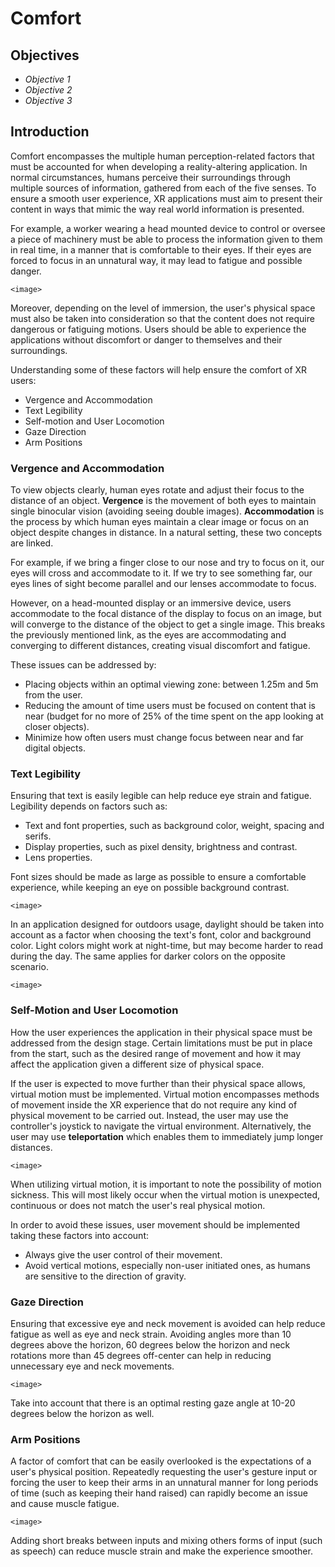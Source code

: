 # Comfort

## Objectives

- *Objective 1*
- *Objective 2*
- *Objective 3*

## Introduction

Comfort encompasses the multiple human perception-related factors that must be accounted for when developing a reality-altering application. In normal circumstances, humans perceive their surroundings through multiple sources of information, gathered from each of the five senses. To ensure a smooth user experience, XR applications must aim to present their content in ways that mimic the way real world information is presented.

For example, a worker wearing a head mounted device to control or oversee a piece of machinery must be able to process the information given to them in real time, in a manner that is comfortable to their eyes. If their eyes are forced to focus in an unnatural way, it may lead to fatigue and possible danger.

`<image>`

Moreover, depending on the level of immersion, the user's physical space must also be taken into consideration  so that the content does not require dangerous or fatiguing motions. Users should be able to experience the applications without discomfort or danger to themselves and their surroundings.

Understanding some of these factors will help ensure the comfort of XR users:

- Vergence and Accommodation
- Text Legibility
- Self-motion and User Locomotion
- Gaze Direction
- Arm Positions

### Vergence and Accommodation

To view objects clearly, human eyes rotate and adjust their focus to the distance of an object. **Vergence** is the movement of both eyes to maintain single binocular vision (avoiding seeing double images). **Accommodation** is the process by which human eyes maintain a clear image or focus on an object despite changes in distance. In a natural setting, these two concepts are linked.

For example, if we bring a finger close to our nose and try to focus on it, our eyes will cross and accommodate to it. If we try to see something far, our eyes lines of sight become parallel and our lenses accommodate to focus.

However, on a head-mounted display or an immersive device, users accommodate to the focal distance of the display to focus on an image, but will converge to the distance of the object to get a single image. This breaks the previously mentioned link, as the eyes are accommodating and converging to different distances, creating visual discomfort and fatigue.

These issues can be addressed by:

- Placing objects within an optimal viewing zone: between 1.25m and 5m from the user.
- Reducing the amount of time users must be focused on content that is near (budget for no more of 25% of the time spent on the app looking at closer objects).
- Minimize how often users must change focus between near and far digital objects.

### Text Legibility

Ensuring that text is easily legible can help reduce eye strain and fatigue. Legibility depends on factors such as:

- Text and font properties, such as background color, weight, spacing and serifs.
- Display properties, such as pixel density, brightness and contrast.
- Lens properties.

Font sizes should be made as large as possible to ensure a comfortable experience, while keeping an eye on possible background contrast.

`<image>`

In an application designed for outdoors usage, daylight should be taken into account as a factor when choosing the text's font, color and background color. Light colors might work at night-time, but may become harder to read during the day. The same applies for darker colors on the opposite scenario.

`<image>`

### Self-Motion and User Locomotion

How the user experiences the application in their physical space must be addressed from the design stage. Certain limitations must be put in place from the start, such as the desired range of movement and how it may affect the application given a different size of physical space.

If the user is expected to move further than their physical space allows, virtual motion must be implemented. Virtual motion encompasses methods of movement inside the XR experience that do not require any kind of physical movement to be carried out. Instead, the user may use the controller's joystick to navigate the virtual environment. Alternatively, the user may use **teleportation** which enables them to immediately jump longer distances.

`<image>`

When utilizing virtual motion, it is important to note the possibility of motion sickness. This will most likely occur when the virtual motion is unexpected, continuous or does not match the user's real physical motion.

In order to avoid these issues, user movement should be implemented taking these factors into account:

- Always give the user control of their movement.
- Avoid vertical motions, especially non-user initiated ones, as humans are sensitive to the direction of gravity.

### Gaze Direction

Ensuring that excessive eye and neck movement is avoided can help reduce fatigue as well as eye and neck strain. Avoiding angles more than 10 degrees above the horizon, 60 degrees below the horizon and neck rotations more than 45 degrees off-center can help in reducing unnecessary eye and neck movements.

`<image>`

Take into account that there is an optimal resting gaze angle at 10-20 degrees below the horizon as well.

### Arm Positions

A factor of comfort that can be easily overlooked is the expectations of a user's physical position. Repeatedly requesting the user's gesture input or forcing the user to keep their arms in an unnatural manner for long periods of time (such as keeping their hand raised) can rapidly become an issue and cause muscle fatigue. 

`<image>`

Adding short breaks between inputs and mixing others forms of input (such as speech) can reduce muscle strain and make the experience smoother.